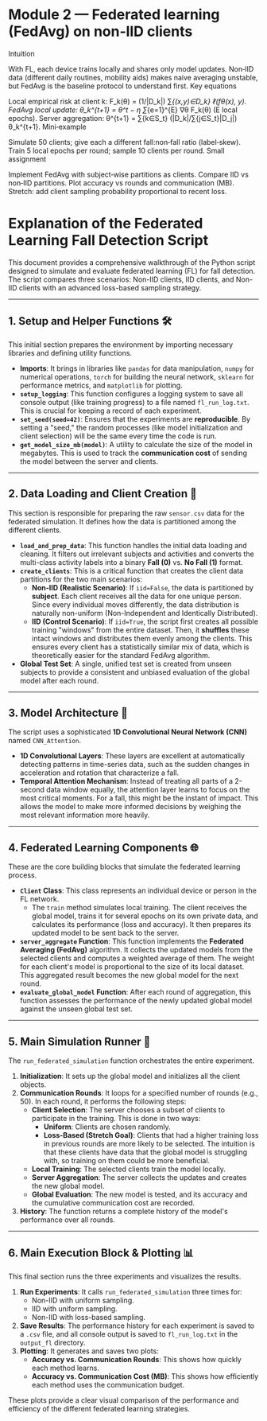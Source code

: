 # Module 2 — Federated learning (FedAvg) on non‑IID clients
Intuition

With FL, each device trains locally and shares only model updates. Non‑IID data (different daily routines, mobility aids) makes naive averaging unstable, but FedAvg is the baseline protocol to understand first.
Key equations

Local empirical risk at client k: F_k(θ) = (1/|D_k|) ∑_{(x,y)∈D_k} ℓ(fθ(x), y).
FedAvg local update: θ_k^{t+1} = θ^t − η ∑_{e=1}^{E} ∇θ F_k(θ) (E local epochs).
Server aggregation: θ^{t+1} = ∑{k∈S_t} (|D_k|/∑{j∈S_t}|D_j|) θ_k^{t+1}.
Mini‑example

Simulate 50 clients; give each a different fall:non‑fall ratio (label‑skew). Train 5 local epochs per round; sample 10 clients per round.
Small assignment

Implement FedAvg with subject‑wise partitions as clients.
Compare IID vs non‑IID partitions. Plot accuracy vs rounds and communication (MB).
Stretch: add client sampling probability proportional to recent loss.

# Explanation of the Federated Learning Fall Detection Script

This document provides a comprehensive walkthrough of the Python script designed to simulate and evaluate federated learning (FL) for fall detection. The script compares three scenarios: Non-IID clients, IID clients, and Non-IID clients with an advanced loss-based sampling strategy.

---

## 1. Setup and Helper Functions 🛠️

This initial section prepares the environment by importing necessary libraries and defining utility functions.

* **Imports**: It brings in libraries like `pandas` for data manipulation, `numpy` for numerical operations, `torch` for building the neural network, `sklearn` for performance metrics, and `matplotlib` for plotting.
* **`setup_logging`**: This function configures a logging system to save all console output (like training progress) to a file named `fl_run_log.txt`. This is crucial for keeping a record of each experiment.
* **`set_seed(seed=42)`**: Ensures that the experiments are **reproducible**. By setting a "seed," the random processes (like model initialization and client selection) will be the same every time the code is run.
* **`get_model_size_mb(model)`**: A utility to calculate the size of the model in megabytes. This is used to track the **communication cost** of sending the model between the server and clients.

---

## 2. Data Loading and Client Creation 🧹

This section is responsible for preparing the raw `sensor.csv` data for the federated simulation. It defines how the data is partitioned among the different clients.

* **`load_and_prep_data`**: This function handles the initial data loading and cleaning. It filters out irrelevant subjects and activities and converts the multi-class activity labels into a binary **Fall (0)** vs. **No Fall (1)** format.
* **`create_clients`**: This is a critical function that creates the client data partitions for the two main scenarios:
    * **Non-IID (Realistic Scenario)**: If `iid=False`, the data is partitioned by **subject**. Each client receives all the data for one unique person. Since every individual moves differently, the data distribution is naturally non-uniform (Non-Independent and Identically Distributed).
    * **IID (Control Scenario)**: If `iid=True`, the script first creates all possible training "windows" from the entire dataset. Then, it **shuffles** these intact windows and distributes them evenly among the clients. This ensures every client has a statistically similar mix of data, which is theoretically easier for the standard FedAvg algorithm.
* **Global Test Set**: A single, unified test set is created from unseen subjects to provide a consistent and unbiased evaluation of the global model after each round.

---

## 3. Model Architecture 🧠

The script uses a sophisticated **1D Convolutional Neural Network (CNN)** named `CNN_Attention`.

* **1D Convolutional Layers**: These layers are excellent at automatically detecting patterns in time-series data, such as the sudden changes in acceleration and rotation that characterize a fall.
* **Temporal Attention Mechanism**: Instead of treating all parts of a 2-second data window equally, the attention layer learns to focus on the most critical moments. For a fall, this might be the instant of impact. This allows the model to make more informed decisions by weighing the most relevant information more heavily. 

---

## 4. Federated Learning Components 🌐

These are the core building blocks that simulate the federated learning process.

* **`Client` Class**: This class represents an individual device or person in the FL network.
    * The `train` method simulates local training. The client receives the global model, trains it for several epochs on its own private data, and calculates its performance (loss and accuracy). It then prepares its updated model to be sent back to the server.
* **`server_aggregate` Function**: This function implements the **Federated Averaging (FedAvg)** algorithm. It collects the updated models from the selected clients and computes a weighted average of them. The weight for each client's model is proportional to the size of its local dataset. This aggregated result becomes the new global model for the next round.
* **`evaluate_global_model` Function**: After each round of aggregation, this function assesses the performance of the newly updated global model against the unseen global test set.

---

## 5. Main Simulation Runner 🏃

The `run_federated_simulation` function orchestrates the entire experiment.

1.  **Initialization**: It sets up the global model and initializes all the client objects.
2.  **Communication Rounds**: It loops for a specified number of rounds (e.g., 50). In each round, it performs the following steps:
    * **Client Selection**: The server chooses a subset of clients to participate in the training. This is done in two ways:
        * **Uniform**: Clients are chosen randomly.
        * **Loss-Based (Stretch Goal)**: Clients that had a higher training loss in previous rounds are more likely to be selected. The intuition is that these clients have data that the global model is struggling with, so training on them could be more beneficial.
    * **Local Training**: The selected clients train the model locally.
    * **Server Aggregation**: The server collects the updates and creates the new global model.
    * **Global Evaluation**: The new model is tested, and its accuracy and the cumulative communication cost are recorded.
3.  **History**: The function returns a complete history of the model's performance over all rounds.

---

## 6. Main Execution Block & Plotting 📊

This final section runs the three experiments and visualizes the results.

1.  **Run Experiments**: It calls `run_federated_simulation` three times for:
    * Non-IID with uniform sampling.
    * IID with uniform sampling.
    * Non-IID with loss-based sampling.
2.  **Save Results**: The performance history for each experiment is saved to a `.csv` file, and all console output is saved to `fl_run_log.txt` in the `output_fl` directory.
3.  **Plotting**: It generates and saves two plots:
    * **Accuracy vs. Communication Rounds**: This shows how quickly each method learns.
    * **Accuracy vs. Communication Cost (MB)**: This shows how efficiently each method uses the communication budget.

These plots provide a clear visual comparison of the performance and efficiency of the different federated learning strategies.